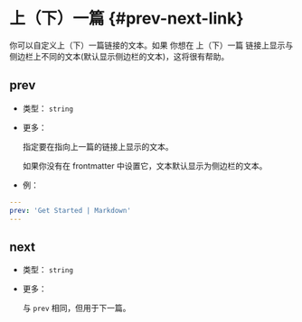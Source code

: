 
# 上（下）一篇 {#prev-next-link}

你可以自定义上（下）一篇链接的文本。如果 你想在 上（下）一篇 链接上显示与侧边栏上不同的文本(默认显示侧边栏的文本)，这将很有帮助。

## prev

- 类型： `string`

- 更多：

  指定要在指向上一篇的链接上显示的文本。

  如果你没有在 frontmatter 中设置它，文本默认显示为侧边栏的文本。

- 例：

```yaml
---
prev: 'Get Started | Markdown'
---
```

## next

- 类型： `string`

- 更多：

  与 `prev` 相同，但用于下一篇。
